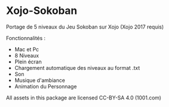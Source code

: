 # Xojo-Sokoban
Portage de 5 niveaux du Jeu Sokoban sur Xojo (Xojo 2017 requis)

Fonctionnalités :
- Mac et Pc
- 8 Niveaux
- Plein écran 
- Chargement automatique des niveaux au format .txt
- Son
- Musique d'ambiance
- Animation du Personnage

All assets in this package are licensed CC-BY-SA 4.0 (1001.com)
